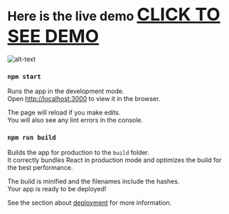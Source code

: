 # Here is the live demo <a href="https://sasha071cheremisin.github.io/React-TodoList/" style="font-size: 40px">CLICK TO SEE DEMO</a>

![alt-text](https://github.com/sasha071cheremisin/React-TodoList/blob/master/todoList.png)

### `npm start`

Runs the app in the development mode.<br>
Open [http://localhost:3000](http://localhost:3000) to view it in the browser.

The page will reload if you make edits.<br>
You will also see any lint errors in the console.

### `npm run build`

Builds the app for production to the `build` folder.<br>
It correctly bundles React in production mode and optimizes the build for the best performance.

The build is minified and the filenames include the hashes.<br>
Your app is ready to be deployed!

See the section about [deployment](https://facebook.github.io/create-react-app/docs/deployment) for more information.